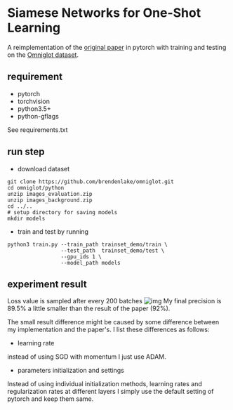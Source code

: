 # Siamese Networks for One-Shot Learning

A reimplementation of the [original paper](https://www.cs.cmu.edu/~rsalakhu/papers/oneshot1.pdf) in pytorch with
training and testing on the [Omniglot dataset](https://github.com/brendenlake/omniglot).

## requirement
- pytorch
- torchvision
- python3.5+
- python-gflags

See requirements.txt 

## run step
- download dataset
```
git clone https://github.com/brendenlake/omniglot.git
cd omniglot/python
unzip images_evaluation.zip
unzip images_background.zip
cd ../..
# setup directory for saving models
mkdir models
```
- train and test by running
```shell
python3 train.py --train_path trainset_demo/train \
                 --test_path  trainset_demo/test \
                 --gpu_ids 1 \
                 --model_path models
```

## experiment result
Loss value is sampled after every 200 batches
![img](https://github.com/fangpin/siamese-network/blob/master/loss.png)
My final precision is 89.5% a little smaller than the result of the paper (92%).

The small result difference might be caused by some difference between my implementation and the paper's. I list these differences as follows:

- learning rate

instead of using SGD with momentum I just use ADAM.

- parameters initialization and settings

Instead of using individual initialization methods, learning rates and regularization rates at different layers I simply use the default setting of pytorch and keep them same.
